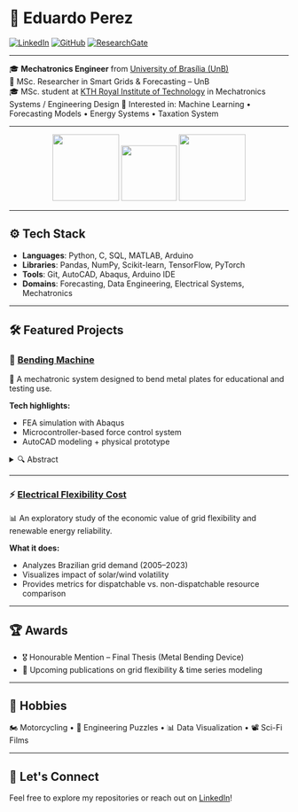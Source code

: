 # 👋 Eduardo Perez

[![LinkedIn](https://img.shields.io/badge/linkedin-%230077B5.svg?style=for-the-badge&logo=linkedin&logoColor=white)](https://www.linkedin.com/in/eduardo-p-209)
[![GitHub](https://img.shields.io/badge/github-%2312100E.svg?style=for-the-badge&logo=github&logoColor=white)](https://github.com/duduliberato)
[![ResearchGate](https://img.shields.io/badge/ResearchGate-00CCBB?style=for-the-badge&logo=ResearchGate&logoColor=white)](https://www.researchgate.net/profile/Eduardo_Liberato)

---

🎓 **Mechatronics Engineer** from [University of Brasília (UnB)](https://www.unb.br)  
🔬 MSc. Researcher in Smart Grids & Forecasting – UnB  
🎓 MSc. student at [KTH Royal Institute of Technology](https://www.kth.se/en) in Mechatronics Systems / Engineering Design
💼 Interested in: Machine Learning • Forecasting Models • Energy Systems • Taxation System

---

<p align="center">
  <img src="https://upload.wikimedia.org/wikipedia/commons/thumb/c/c3/Webysther_20160322_-_Logo_UnB_%28sem_texto%29.svg/220px-Webysther_20160322_-_Logo_UnB_%28sem_texto%29.svg.png" height="120">
  <img src="https://media4.giphy.com/media/N8pNBaTNpYekoXX9TR/200w.gif" height="100">
  <img src="https://upload.wikimedia.org/wikipedia/en/thumb/e/e0/KTH_Royal_Institute_of_Technology_logo.svg/190px-KTH_Royal_Institute_of_Technology_logo.svg.png" height="120">
</p>

---

## ⚙️ Tech Stack

- **Languages**: Python, C, SQL, MATLAB, Arduino
- **Libraries**: Pandas, NumPy, Scikit-learn, TensorFlow, PyTorch
- **Tools**: Git, AutoCAD, Abaqus, Arduino IDE
- **Domains**: Forecasting, Data Engineering, Electrical Systems, Mechatronics

---

## 🛠 Featured Projects

### 🔧 [Bending Machine](https://github.com/duduliberato/bending-machine) <a name="bend"></a>
📌 A mechatronic system designed to bend metal plates for educational and testing use.

**Tech highlights:**
- FEA simulation with Abaqus
- Microcontroller-based force control system
- AutoCAD modeling + physical prototype

<details>
<summary>🔍 Abstract</summary>

> Metal bending is a manufacturing process used in industries like aerospace and construction. This project developed a device capable of bending metal sheets, combining design, finite element analysis, and a force-sensing control system.
</details>

---

### ⚡ [Electrical Flexibility Cost](https://github.com/duduliberato/electrical-flexibility) <a name="eleflex"></a>
📊 An exploratory study of the economic value of grid flexibility and renewable energy reliability.

**What it does:**
- Analyzes Brazilian grid demand (2005–2023)
- Visualizes impact of solar/wind volatility
- Provides metrics for dispatchable vs. non-dispatchable resource comparison

---

## 🏆 Awards <a name="awards"></a>

- 🎖 Honourable Mention – Final Thesis (Metal Bending Device)
- 📃 Upcoming publications on grid flexibility & time series modeling

---

## 🎯 Hobbies <a name="hobbies"></a>

🏍 Motorcycling • 🧩 Engineering Puzzles • 📊 Data Visualization • 📽 Sci-Fi Films

---

## 🤝 Let's Connect

Feel free to explore my repositories or reach out on [LinkedIn](https://www.linkedin.com/in/eduardo-p-209)!

